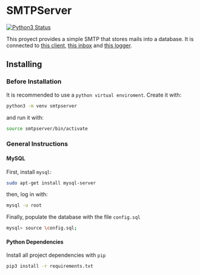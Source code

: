 # SMTPServer
[![Python3 Status](https://caniusepython3.com/project/django-firebird.png)](https://caniusepython3.com/project/django-firebird)

This proyect provides a simple SMTP that stores mails into a database. It is connected to [this client](https://github.com/AlvaroSanchezTortola/SMTPClient), [this inbox](https://github.com/AlvaroSanchezTortola/SMTPReader) and [this logger](https://github.com/AlvaroSanchezTortola/SMTPLogger). 

## Installing
### Before Installation
It is recommended to use a `python virtual enviroment`. Create it with:
``` sh
python3 -m venv smtpserver
```
and run it with:
``` sh
source smtpserver/bin/activate
```
### General Instructions
#### MySQL
First, install `mysql`:
``` sh
sudo apt-get install mysql-server
```
then, log in with:
``` sh
mysql -u root
```
Finally, populate the database with the file `config.sql`
``` sh
mysql> source \config.sql;
```
#### Python Dependencies
Install all project dependencies with `pip`
``` sh
pip3 install -r requirements.txt 
```
